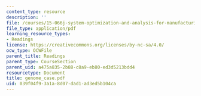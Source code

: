 ```yaml
---
content_type: resource
description: ''
file: /courses/15-066j-system-optimization-and-analysis-for-manufacturing-summer-2003/039f04f93a1a8d07dad1ad3ed5b104ca_genome_case.pdf
file_type: application/pdf
learning_resource_types:
- Readings
license: https://creativecommons.org/licenses/by-nc-sa/4.0/
ocw_type: OCWFile
parent_title: Readings
parent_type: CourseSection
parent_uid: a475a835-2b88-c8a9-eb80-ed3d5213bdd4
resourcetype: Document
title: genome_case.pdf
uid: 039f04f9-3a1a-8d07-dad1-ad3ed5b104ca
---
```

